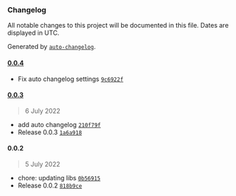 ### Changelog

All notable changes to this project will be documented in this file. Dates are displayed in UTC.

Generated by [`auto-changelog`](https://github.com/CookPete/auto-changelog).

#### [0.0.4](https://github.com/fractal-ly/testlib02/compare/0.0.3...0.0.4)

- Fix auto changelog settings [`9c6922f`](https://github.com/fractal-ly/testlib02/commit/9c6922fafc2da016c6ef32691f3898bcf71ec9fd)

#### [0.0.3](https://github.com/fractal-ly/testlib02/compare/0.0.2...0.0.3)

> 6 July 2022

- add auto changelog [`210f79f`](https://github.com/fractal-ly/testlib02/commit/210f79fc0a55f80b23b9dd16f2dae52d0a536789)
- Release 0.0.3 [`1a6a918`](https://github.com/fractal-ly/testlib02/commit/1a6a9183bfecfb4a3fbecec493b3df82a1a4bebf)

#### 0.0.2

> 5 July 2022

- chore: updating libs [`0b56915`](https://github.com/fractal-ly/testlib02/commit/0b56915c7fbacb18471760bfe78088e855a34c4a)
- Release 0.0.2 [`818b9ce`](https://github.com/fractal-ly/testlib02/commit/818b9cef069bca724ddb89a735b46010241d3545)
